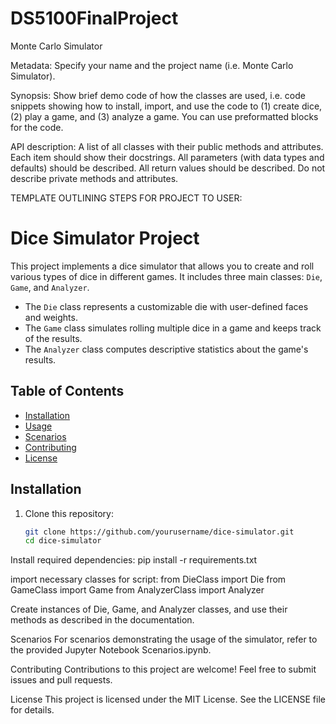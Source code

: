 # DS5100FinalProject
Monte Carlo Simulator 

Metadata: Specify your name and the project name (i.e. Monte Carlo Simulator).

Synopsis: Show brief demo code of how the classes are used, i.e. code snippets showing how to install, import, and use the code to (1) create dice, (2) play a game, and (3) analyze a game. You can use preformatted blocks for the code.

API description: A list of all classes with their public methods and attributes. Each item should show their docstrings. All parameters (with data types and defaults) should be described. All return values should be described. Do not describe private methods and attributes.


TEMPLATE OUTLINING STEPS FOR PROJECT TO USER:
# Dice Simulator Project

This project implements a dice simulator that allows you to create and roll various types of dice in different games. It includes three main classes: `Die`, `Game`, and `Analyzer`.

- The `Die` class represents a customizable die with user-defined faces and weights.
- The `Game` class simulates rolling multiple dice in a game and keeps track of the results.
- The `Analyzer` class computes descriptive statistics about the game's results.

## Table of Contents

- [Installation](#installation)
- [Usage](#usage)
- [Scenarios](#scenarios)
- [Contributing](#contributing)
- [License](#license)

## Installation

1. Clone this repository:

   ```bash
   git clone https://github.com/yourusername/dice-simulator.git
   cd dice-simulator

Install required dependencies:
pip install -r requirements.txt

import necessary classes for script:
from DieClass import Die
from GameClass import Game
from AnalyzerClass import Analyzer


Create instances of Die, Game, and Analyzer classes, and use their methods as described in the documentation.


Scenarios
For scenarios demonstrating the usage of the simulator, refer to the provided Jupyter Notebook Scenarios.ipynb.

Contributing
Contributions to this project are welcome! Feel free to submit issues and pull requests.

License
This project is licensed under the MIT License. See the LICENSE file for details.

